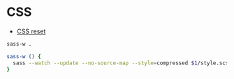 # CSS 

- [CSS reset](https://github.com/tianheg/.web/blob/main/reset.css)

```sh
sass-w .
```

```sh
sass-w () {
  sass --watch --update --no-source-map --style=compressed $1/style.scss:$1/style.css
}
```
